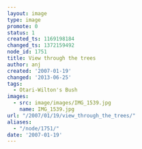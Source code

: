 ```yaml
---
layout: image
type: image
promote: 0
status: 1
created_ts: 1169198184
changed_ts: 1372159492
node_id: 1751
title: View through the trees
author: anj
created: '2007-01-19'
changed: '2013-06-25'
tags:
  - Otari-Wilton's Bush
images:
  - src: image/images/IMG_1539.jpg
    name: IMG_1539.jpg
url: "/2007/01/19/view_through_the_trees/"
aliases:
  - "/node/1751/"
date: '2007-01-19'
---
```



